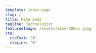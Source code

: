 ```yaml
---
template: index-page
slug: /
title: Mike Eads
tagline: Technologist
featuredImage: /assets/mike-200px.jpeg
cta:
  ctaText: "#"
  ctaLink: "#"
---
```

###